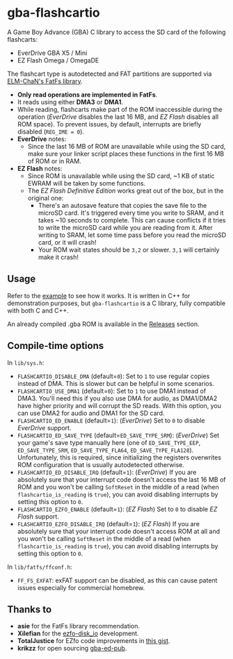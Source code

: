 ﻿# gba-flashcartio

A Game Boy Advance (GBA) C library to access the SD card of the following flashcarts:
- EverDrive GBA X5 / Mini
- EZ Flash Omega / OmegaDE

The flashcart type is autodetected and FAT partitions are supported via [ELM-ChaN's FatFs library](http://elm-chan.org/fsw/ff).

- **Only read operations are implemented in FatFs**.
- It reads using either **DMA3** or **DMA1**.
- While reading, flashcarts make part of the ROM inaccessible during the operation (*EverDrive* disables the last 16 MB, and *EZ Flash* disables all ROM space). To prevent issues, by default, interrupts are briefly disabled (`REG_IME = 0`).
- **EverDrive** notes:
  * Since the last 16 MB of ROM are unavailable while using the SD card, make sure your linker script places these functions in the first 16 MB of ROM or in RAM.
- **EZ Flash** notes:
  * Since ROM is unavailable while using the SD card, ~1 KB of static EWRAM will be taken by some functions.
  * The _EZ Flash Definitive Edition_ works great out of the box, but in the original one:
    * There's an autosave feature that copies the save file to the microSD card. It's triggered every time you write to SRAM, and it takes ~10 seconds to complete. This can cause conflicts if it tries to write the microSD card while you are reading from it. After writing to SRAM, let some time pass before you read the microSD card, or it will crash!
    * Your ROM wait states should be `3,2` or slower. `3,1` will certainly make it crash!

## Usage

Refer to the [example](example/src/main.cpp) to see how it works. It is written in C++ for demonstration purposes, but `gba-flashcartio` is a C library, fully compatible with both C and C++.

An already compiled .gba ROM is available in the [Releases](https://github.com/afska/gba-flashcartio/releases) section.

## Compile-time options

In `lib/sys.h`:
- `FLASHCARTIO_DISABLE_DMA` (default=`0`): Set to `1` to use regular copies instead of DMA. This is slower but can be helpful in some scenarios.
- `FLASHCARTIO_USE_DMA1` (default=`0`): Set to `1` to use DMA1 instead of DMA3. You'll need this if you also use DMA for audio, as DMA1/DMA2 have higher priority and will corrupt the SD reads. With this option, you can use DMA2 for audio and DMA1 for the SD card.
- `FLASHCARTIO_ED_ENABLE` (default=`1`): (*EverDrive*) Set to `0` to disable _EverDrive_ support.
- `FLASHCARTIO_ED_SAVE_TYPE` (default=`ED_SAVE_TYPE_SRM`): (*EverDrive*) Set your game's save type manually here (one of `ED_SAVE_TYPE_EEP`, `ED_SAVE_TYPE_SRM`, `ED_SAVE_TYPE_FLA64`, `ED_SAVE_TYPE_FLA128`). Unfortunately, this is required, since initializing the registers overwrites ROM configuration that is usually autodetected otherwise.
- `FLASHCARTIO_ED_DISABLE_IRQ` (default=`1`): (*EverDrive*) If you are absolutely sure that your interrupt code doesn't access the last 16 MB of ROM and you won't be calling `SoftReset` in the middle of a read (when `flashcartio_is_reading` is `true`), you can avoid disabling interrupts by setting this option to `0`.
- `FLASHCARTIO_EZFO_ENABLE` (default=`1`): (*EZ Flash*) Set to `0` to disable _EZ Flash_ support.
- `FLASHCARTIO_EZFO_DISABLE_IRQ` (default=`1`): (*EZ Flash*) If you are absolutely sure that your interrupt code doesn't access ROM at all and you won't be calling `SoftReset` in the middle of a read (when `flashcartio_is_reading` is `true`), you can avoid disabling interrupts by setting this option to `0`.

In `lib/fatfs/ffconf.h`:
- `FF_FS_EXFAT`: exFAT support can be disabled, as this can cause patent issues especially for commercial homebrew.

## Thanks to

- **asie** for the FatFs library recommendation.
- **Xilefian** for the [ezfo-disk_io](https://github.com/felixjones/ezfo-disc_io) development.
- **TotalJustice** for EZfo code improvements in [this gist](https://gist.github.com/ITotalJustice/b6c2f630c6ac5fff1e8b117681e27abd).
- **krikzz** for open sourcing [gba-ed-pub](https://github.com/krikzz/gba-ed-pub).
